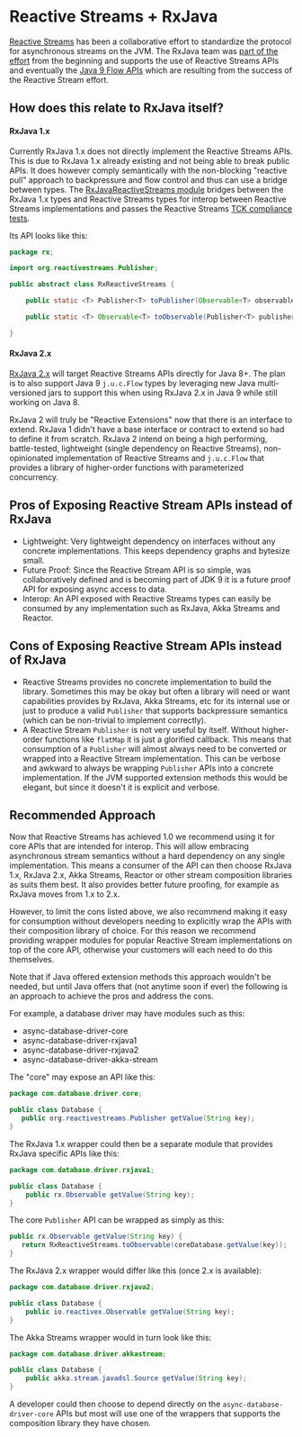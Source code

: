 # Reactive Streams + RxJava

[Reactive Streams](https://github.com/reactive-streams/reactive-streams-jvm/) has been a collaborative effort to standardize the protocol for asynchronous streams on the JVM. The RxJava team was [part of the effort](https://github.com/reactive-streams/reactive-streams-jvm/graphs/contributors) from the beginning and supports the use of Reactive Streams APIs and eventually the [Java 9 Flow APIs](http://cs.oswego.edu/pipermail/concurrency-interest/2015-January/013641.html) which are resulting from the success of the Reactive Stream effort.

## How does this relate to RxJava itself?

#### RxJava 1.x

Currently RxJava 1.x does not directly implement the Reactive Streams APIs. This is due to RxJava 1.x already existing and not being able to break public APIs. It does however comply semantically with the non-blocking "reactive pull" approach to backpressure and flow control and thus can use a bridge between types. The [RxJavaReactiveStreams module](https://github.com/ReactiveX/RxJavaReactiveStreams) bridges between the RxJava 1.x types and Reactive Streams types for interop between Reactive Streams implementations and passes the Reactive Streams [TCK compliance tests](https://github.com/ReactiveX/RxJavaReactiveStreams/blob/0.x/rxjava-reactive-streams/build.gradle#L8).

Its API looks like this:

```java
package rx;

import org.reactivestreams.Publisher;

public abstract class RxReactiveStreams {

    public static <T> Publisher<T> toPublisher(Observable<T> observable) { … }

    public static <T> Observable<T> toObservable(Publisher<T> publisher) { … }

}
```

#### RxJava 2.x

[RxJava 2.x](https://github.com/ReactiveX/RxJava/issues/2450) will target Reactive Streams APIs directly for Java 8+. The plan is to also support Java 9 `j.u.c.Flow` types by leveraging new Java multi-versioned jars to support this when using RxJava 2.x in Java 9 while still working on Java 8. 

RxJava 2 will truly be "Reactive Extensions" now that there is an interface to extend. RxJava 1 didn't have a base interface or contract to extend so had to define it from scratch. RxJava 2 intend on being a high performing, battle-tested, lightweight (single dependency on Reactive Streams), non-opinionated implementation of Reactive Streams and `j.u.c.Flow` that provides a library of higher-order functions with parameterized concurrency. 

## Pros of Exposing Reactive Stream APIs instead of RxJava

* Lightweight: Very lightweight dependency on interfaces without any concrete implementations. This keeps dependency graphs and bytesize small.
* Future Proof: Since the Reactive Stream API is so simple, was collaboratively defined and is becoming part of JDK 9 it is a future proof API for exposing async access to data. 
* Interop: An API exposed with Reactive Streams types can easily be consumed by any implementation such as RxJava, Akka Streams and Reactor.

## Cons of Exposing Reactive Stream APIs instead of RxJava

* Reactive Streams provides no concrete implementation to build the library. Sometimes this may be okay but often a library will need or want capabilities provides by RxJava, Akka Streams, etc for its internal use or just to produce a valid `Publisher` that supports backpressure semantics (which can be non-trivial to implement correctly).
* A Reactive Stream `Publisher` is not very useful by itself. Without higher-order functions like `flatMap` it is just a glorified callback. This means that consumption of a `Publisher` will almost always need to be converted or wrapped into a Reactive Stream implementation. This can be verbose and awkward to always be wrapping `Publisher` APIs into a concrete implementation. If the JVM supported extension methods this would be elegant, but since it doesn't it is explicit and verbose. 

## Recommended Approach

Now that Reactive Streams has achieved 1.0 we recommend using it for core APIs that are intended for interop. This will allow embracing asynchronous stream semantics without a hard dependency on any single implementation. This means a consumer of the API can then choose RxJava 1.x, RxJava 2.x, Akka Streams, Reactor or other stream composition libraries as suits them best. It also provides better future proofing, for example as RxJava moves from 1.x to 2.x. 

However, to limit the cons listed above, we also recommend making it easy for consumption without developers needing to explicitly wrap the APIs with their composition library of choice. For this reason we recommend providing wrapper modules for popular Reactive Stream implementations on top of the core API, otherwise your customers will each need to do this themselves. 

Note that if Java offered extension methods this approach wouldn't be needed, but until Java offers that (not anytime soon if ever) the following is an approach to achieve the pros and address the cons.

For example, a database driver may have modules such as this:

* async-database-driver-core
* async-database-driver-rxjava1
* async-database-driver-rxjava2
* async-database-driver-akka-stream

The "core" may expose an API like this:

```java
package com.database.driver.core;

public class Database {
   public org.reactivestreams.Publisher getValue(String key);
}
```

The RxJava 1.x wrapper could then be a separate module that provides RxJava specific APIs like this:

```java
package com.database.driver.rxjava1;

public class Database {
    public rx.Observable getValue(String key);
}
```

The core `Publisher` API can be wrapped as simply as this:

```java
public rx.Observable getValue(String key) {
   return RxReactiveStreams.toObservable(coreDatabase.getValue(key));
}
```

The RxJava 2.x wrapper would differ like this (once 2.x is available):

```java
package com.database.driver.rxjava2;

public class Database {
    public io.reactivex.Observable getValue(String key);
}
```

The Akka Streams wrapper would in turn look like this:

```java
package com.database.driver.akkastream;

public class Database {
    public akka.stream.javadsl.Source getValue(String key);
}
```

A developer could then choose to depend directly on the `async-database-driver-core` APIs but most will use one of the wrappers that supports the composition library they have chosen. 